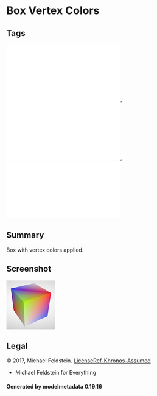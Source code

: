# Box Vertex Colors

## Tags

![core](../../Models-core.md), ![issues](../../Models-issues.md), ![testing](../../Models-testing.md)

## Summary

Box with vertex colors applied.

## Screenshot

![screenshot](screenshot/screenshot.png)

## Legal

&copy; 2017, Michael Feldstein. [LicenseRef-Khronos-Assumed]()

 - Michael Feldstein for Everything

#### Generated by modelmetadata 0.19.16